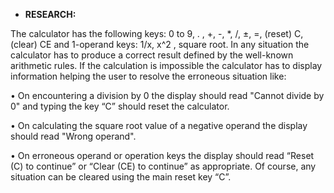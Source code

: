 ﻿- **RESEARCH:**

The calculator has the following keys:  0 to 9, . , +, -, \*, /, ±, =, (reset) C, (clear) CE and 1-operand keys:  1/x, x^2 , square root.  In any situation the calculator has to produce a correct result defined by the well-known arithmetic rules.  If the calculation is impossible the calculator has to display information helping the user to resolve the erroneous situation like: 

• On encountering a division by 0 the display should read "Cannot divide by 0" and typing the key “C” should reset the calculator. 

• On calculating the square root value of a negative operand the display should read "Wrong operand". 

• On erroneous operand or operation keys the display should read “Reset (C) to continue” or “Clear (CE) to continue” as appropriate. Of course, any situation can be cleared using the main reset key “C”.
